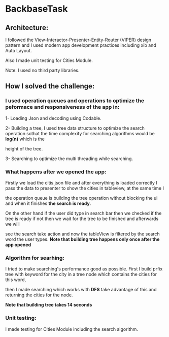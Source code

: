# BackbaseTask

## Architecture:

I followed the View-Interactor-Presenter-Entity-Router (VIPER) design pattern and I used modern app development practices including xib and Auto Layout. 

Also I made unit testing for Cities Module.

Note: I used no third party libraries.


## How I solved the challenge:


### I used operation queues and operations to optimize the peformace and responsiveness of the app in:

1- Loading Json and decoding using Codable.

2- Building a tree, I used tree data structure to optimize the search operation sothat the time complexity for searching algorithms would be **log(n)** which is the 

height of the tree.

3- Searching to optimize the multi threading while searching.


### What happens after we opened the app:

Firstly we load the citis.json file and after everything is loaded correctly I pass the data to presenter to show the cities in tableview, at the same time I 

the operation queue is building the tree operation without blocking the ui and when it finishes **the search is ready**.

On the other hand if the user did type in search bar then we checked if the tree is ready if not then we wait for the tree to be finished and afterwards we will 

see the search take action and now the tableView is filtered by the search word the user types. **Note that building tree happens only once after the app opened**


### Algorithm for searhing:

I tried to make searching's performance good as possible. First I build prfix tree with keyword for the city in a tree node which contains the cities for this word,

then I made searching which works with **DFS** take advantage of this and returning the cities for the node.

**Note that building tree takes 14 seconds**


### Unit testing:

I made testing for Cities Module including the search algorithm.






